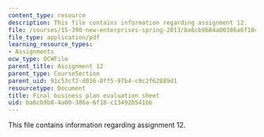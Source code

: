 ```yaml
---
content_type: resource
description: This file contains information regarding assignment 12.
file: /courses/15-390-new-enterprises-spring-2013/ba6cb9b84a00386a6f18c13492b541bb_MIT15_390S13_assgn12sheet.pdf
file_type: application/pdf
learning_resource_types:
- Assignments
ocw_type: OCWFile
parent_title: Assignment 12
parent_type: CourseSection
parent_uid: 91c53cf2-d016-0ff5-97b4-c9c2f62889d1
resourcetype: Document
title: Final business plan evaluation sheet
uid: ba6cb9b8-4a00-386a-6f18-c13492b541bb
---
```

This file contains information regarding assignment 12.

